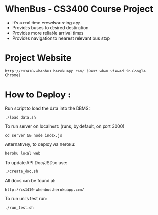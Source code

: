 # WhenBus - CS3400 Course Project

- It’s a real time crowdsourcing app
- Provides buses to desired destination 
- Provides more reliable arrival times
- Provides navigation to nearest relevant bus stop

# Project Website

	http://cs3410-whenbus.herokuapp.com/ (Best when viewed in Google Chrome)
	
How to Deploy :
===============

Run script to load the data into the DBMS:
	
	./load_data.sh

To run server on localhost: (runs, by default, on port 3000)

	cd server && node index.js
	
Alternatively, to deploy via heroku: 
	
	heroku local web
	
To update API Doc/JSDoc use:

	./create_doc.sh

All docs can be found at:

	http://cs3410-whenbus.herokuapp.com/

To  run units test run:
	
	./run_test.sh
